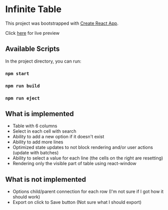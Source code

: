 # Infinite Table

This project was bootstrapped with [Create React App](https://github.com/facebook/create-react-app).

Click [here](https://sam-asatryan.github.io/infinite-table) for live preview

## Available Scripts

In the project directory, you can run:

### `npm start`

### `npm run build`

### `npm run eject`

## What is implemented

- Table with 6 columns
- Select in each cell with search
- Ability to add a new option if it doesn't exist
- Ability to add more lines
- Optimized state updates to not block rendering and/or user actions (update with batches)
- Ability to select a value for each line (the cells on the right are resetting)
- Rendering only the visible part of table using react-window

## What is not implemented
- Options child/parent connection for each row (I'm not sure if I got how it should work)
- Export on click to Save button (Not sure what I should export)
